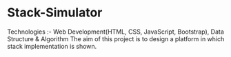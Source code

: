 # Stack-Simulator
Technologies :-
Web Development(HTML, CSS, JavaScript, Bootstrap), Data Structure & Algorithm 
The aim of this project is to design a platform in which stack implementation is shown.
